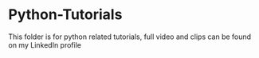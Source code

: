# Python-Tutorials
This folder is for python related tutorials, full video and clips can be found on my LinkedIn profile 
